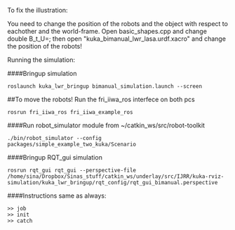 

To fix the illustration:

You need to change the position of the robots and the object with respect to eachother and the world-frame.
Open basic_shapes.cpp and change double B_t_U=; then open "kuka_bimanual_lwr_lasa.urdf.xacro" and change the position of the robots!

Running the simulation:

####Bringup simulation
```
roslaunch kuka_lwr_bringup bimanual_simulation.launch --screen
```

##To move the robots! Run the fri_iiwa_ros interfece on both pcs 
```
rosrun fri_iiwa_ros fri_iiwa_example_ros
```
####Run robot_simulator module from ~/catkin_ws/src/robot-toolkit
```
./bin/robot_simulator --config packages/simple_example_two_kuka/Scenario
```

####Bringup RQT_gui simulation
```
rosrun rqt_gui rqt_gui --perspective-file  /home/sina/Dropbox/Sinas_stuff/catkin_ws/underlay/src/IJRR/kuka-rviz-simulation/kuka_lwr_bringup/rqt_config/rqt_gui_bimanual.perspective
```


####Instructions same as always:
```
>> job
>> init
>> catch
```


